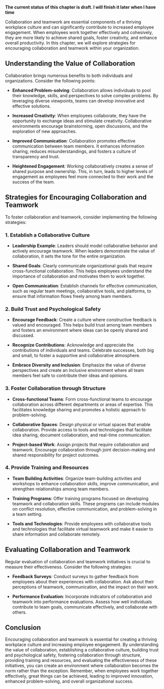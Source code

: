 **The current status of this chapter is draft. I will finish it later when I have time**

Collaboration and teamwork are essential components of a thriving workplace culture and can significantly contribute to increased employee engagement. When employees work together effectively and cohesively, they are more likely to achieve shared goals, foster creativity, and enhance overall productivity. In this chapter, we will explore strategies for encouraging collaboration and teamwork within your organization.

Understanding the Value of Collaboration
----------------------------------------

Collaboration brings numerous benefits to both individuals and organizations. Consider the following points:

* **Enhanced Problem-solving**: Collaboration allows individuals to pool their knowledge, skills, and perspectives to solve complex problems. By leveraging diverse viewpoints, teams can develop innovative and effective solutions.

* **Increased Creativity**: When employees collaborate, they have the opportunity to exchange ideas and stimulate creativity. Collaborative environments encourage brainstorming, open discussions, and the exploration of new approaches.

* **Improved Communication**: Collaboration promotes effective communication between team members. It enhances information sharing, reduces misunderstandings, and fosters a culture of transparency and trust.

* **Heightened Engagement**: Working collaboratively creates a sense of shared purpose and ownership. This, in turn, leads to higher levels of engagement as employees feel more connected to their work and the success of the team.

Strategies for Encouraging Collaboration and Teamwork
-----------------------------------------------------

To foster collaboration and teamwork, consider implementing the following strategies:

### 1. Establish a Collaborative Culture

* **Leadership Example**: Leaders should model collaborative behavior and actively encourage teamwork. When leaders demonstrate the value of collaboration, it sets the tone for the entire organization.

* **Shared Goals**: Clearly communicate organizational goals that require cross-functional collaboration. This helps employees understand the importance of collaboration and motivates them to work together.

* **Open Communication**: Establish channels for effective communication, such as regular team meetings, collaborative tools, and platforms, to ensure that information flows freely among team members.

### 2. Build Trust and Psychological Safety

* **Encourage Feedback**: Create a culture where constructive feedback is valued and encouraged. This helps build trust among team members and fosters an environment where ideas can be openly shared and discussed.

* **Recognize Contributions**: Acknowledge and appreciate the contributions of individuals and teams. Celebrate successes, both big and small, to foster a supportive and collaborative atmosphere.

* **Embrace Diversity and Inclusion**: Emphasize the value of diverse perspectives and create an inclusive environment where all team members feel safe to contribute their ideas and opinions.

### 3. Foster Collaboration through Structure

* **Cross-functional Teams**: Form cross-functional teams to encourage collaboration across different departments or areas of expertise. This facilitates knowledge sharing and promotes a holistic approach to problem-solving.

* **Collaborative Spaces**: Design physical or virtual spaces that enable collaboration. Provide access to tools and technologies that facilitate idea sharing, document collaboration, and real-time communication.

* **Project-based Work**: Assign projects that require collaboration and teamwork. Encourage collaboration through joint decision-making and shared responsibility for project outcomes.

### 4. Provide Training and Resources

* **Team Building Activities**: Organize team-building activities and workshops to enhance collaboration skills, improve communication, and strengthen relationships among team members.

* **Training Programs**: Offer training programs focused on developing teamwork and collaboration skills. These programs can include modules on conflict resolution, effective communication, and problem-solving in a team setting.

* **Tools and Technologies**: Provide employees with collaborative tools and technologies that facilitate virtual teamwork and make it easier to share information and collaborate remotely.

Evaluating Collaboration and Teamwork
-------------------------------------

Regular evaluation of collaboration and teamwork initiatives is crucial to measure their effectiveness. Consider the following strategies:

* **Feedback Surveys**: Conduct surveys to gather feedback from employees about their experiences with collaboration. Ask about their perceptions of teamwork, communication, and the impact on their work.

* **Performance Evaluation**: Incorporate indicators of collaboration and teamwork into performance evaluations. Assess how well individuals contribute to team goals, communicate effectively, and collaborate with others.

Conclusion
----------

Encouraging collaboration and teamwork is essential for creating a thriving workplace culture and increasing employee engagement. By understanding the value of collaboration, establishing a collaborative culture, building trust and psychological safety, fostering collaboration through structure, providing training and resources, and evaluating the effectiveness of these initiatives, you can create an environment where collaboration becomes the norm rather than the exception. Remember, when employees work together effectively, great things can be achieved, leading to improved innovation, enhanced problem-solving, and overall organizational success.
